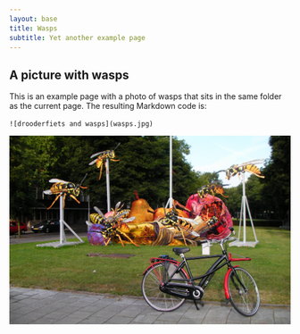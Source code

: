 ```yaml
---
layout: base
title: Wasps
subtitle: Yet another example page
---
```

## A picture with wasps

This is an example page with a photo of wasps that sits in the same folder as the current page. The resulting Markdown code is:

`![drooderfiets and wasps](wasps.jpg)`

![drooderfiets and wasps](wasps.jpg)

